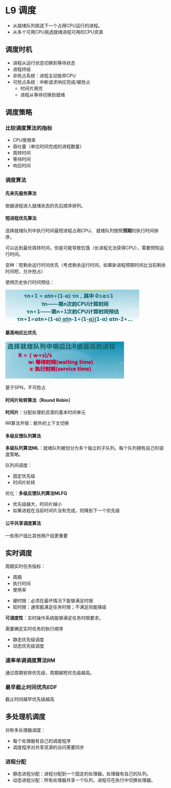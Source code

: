 # L9 调度

- 从就绪队列挑选下一个占用CPU运行的进程。
- 从多个可用CPU挑选就绪进程可用的CPU资源

## 调度时机

- 进程从运行状态切换到等待状态
- 进程终结
- 非抢占系统：进程主动放弃CPU
- 可抢占系统：中断请求响应完成/被抢占
    - 时间片用完
    - 进程从等待切换到就绪

## 调度策略

### 比较调度算法的指标

- CPU使用率
- 吞吐量（单位时间完成的进程数量）
- 周转时间
- 等待时间
- 响应时间

### 调度算法

#### 先来先服务算法

依据进程进入就绪状态的先后顺序排列。

#### 短进程优先算法

选择就绪队列中执行时间最短进程占用CPU。 就绪队列按照**预期**的执行时间排序。

可以达到最优周转时间，但是可能导致饥饿（长进程无法获得CPU），需要预知运行时间。

变种：短剩余运行时间优先（考虑剩余运行时间，如果新进程预期时间比当前剩余时间短，允许抢占）

使用历史执行时间预估：

![](_v_images/20200323091846570_759406646.png)

#### 最高响应比优先

![](_v_images/20200323091944840_1919838423.png)

基于SPN，不可抢占

#### 时间片轮转算法（Round Robin）

**时间片**：分配处理机资源的基本时间单元

RR算法开销：额外的上下文切换

#### 多级反馈队列算法

**多级队列算法ML**：就绪队列被划分为多个独立的子队列。每个队列拥有自己的调度策略。

队列间调度：
- 固定优先级
- 时间片轮转

优化：**多级反馈队列算法MLFQ**

- 优先级越大，时间片越小
- 如果进程在当前时间片没有完成，则降到下一个优先级

#### 公平共享调度算法

一些用户组比其他用户组更重要

## 实时调度

周期实时任务指标：
- 周期
- 执行时间
- 使用率

* 硬时限：必须在最坏情况下能够满足时限
* 软时限：通常能满足任务时限；不满足则能降级

**可调度性**：实时操作系统能够满足任务时限要求。

需要确定实时任务的执行顺序
- 静态优先级调度
- 动态优先级调度

### 速率单调调度算法RM

通过周期安排优先级，周期越短优先级越高。

### 最早截止时间优先EDF

截止时间越早优先级越高

## 多处理机调度

对称多处理器调度：
- 每个处理器有自己的调度程序
- 调度程序对共享资源的访问需要同步

### 进程分配

- 静态进程分配：进程分配到一个固定的处理器。处理器有自己的队列。
- 动态进程分配：所有处理器共享一个队列，进程可在执行中切换处理器。